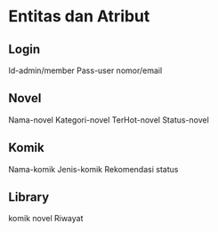 # Entitas dan Atribut

## Login
Id-admin/member
Pass-user
nomor/email

## Novel
Nama-novel
Kategori-novel
TerHot-novel
Status-novel

## Komik
Nama-komik
Jenis-komik
Rekomendasi
status

## Library
komik
novel
Riwayat
